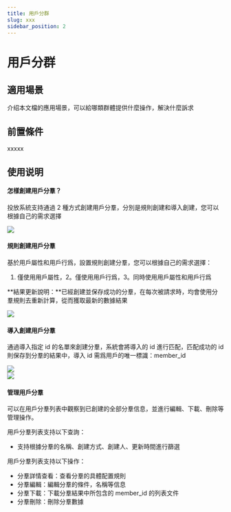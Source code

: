 ```yaml
---
title: 用戶分群
slug: xxx
sidebar_position: 2
---
```



# 用戶分群

## 適用場景

介绍本文檔的應用場景，可以給哪類群體提供什麼操作，解決什麼訴求

## 前置條件

xxxxx

## 使用说明

#### 怎樣創建用戶分羣？

投放系統支持通過 2 種方式創建用戶分羣，分別是規則創建和導入創建，您可以根據自己的需求選擇

<img src="/assets/OR5abkZr7ozOK6xvdPcceJBonYd.png" src-width="582" src-height="366"/>

#### 規則創建用戶分羣

基於用戶屬性和用戶行爲，設置規則創建分羣，您可以根據自己的需求選擇：

1. 僅使用用戶屬性，2。僅使用用戶行爲，3。同時使用用戶屬性和用戶行爲

**結果更新說明：**已經創建並保存成功的分羣，在每次被請求時，均會使用分羣規則去重新計算，從而獲取最新的數據結果

<img src="/assets/OK9tb2ay4ox1sVxhgy2cPMHmnIe.png" src-width="3068" src-height="1704" align="center"/>

#### 導入創建用戶分羣

通過導入指定 id 的名單來創建分羣，系統會將導入的 id 進行匹配，匹配成功的 id 則保存到分羣的結果中，導入 id 需爲用戶的唯一標識：member_id

<div class="grid gap-3 grid-cols-2">
<div>
<img src="/assets/A1xAb3WjPoDb7PxeOm3cYnFdnXb.png" src-width="1542" src-height="1546"/>
</div>
<div>
<img src="/assets/KJjjbSKjPoMPcoxkE9xc2hoonsc.png" src-width="1536" src-height="1684" align="center"/>
</div>
</div>

#### 管理用戶分羣

可以在用戶分羣列表中觀察到已創建的全部分羣信息，並進行編輯、下載、刪除等管理操作。

用戶分羣列表支持以下查詢：

- 支持根據分羣的名稱、創建方式、創建人、更新時間進行篩選

用戶分羣列表支持以下操作：

- 分羣詳情查看：查看分羣的具體配置規則
- 分羣編輯：編輯分羣的條件，名稱等信息
- 分羣下載：下載分羣結果中所包含的 member_id 的列表文件
- 分羣刪除：刪除分羣數據

